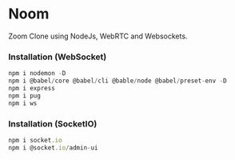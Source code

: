 # Noom
Zoom Clone using NodeJs, WebRTC and Websockets.

### Installation (WebSocket)
```js
npm i nodemon -D
npm i @babel/core @babel/cli @bable/node @babel/preset-env -D
npm i express
npm i pug
npm i ws
```

### Installation (SocketIO)
```js
npm i socket.io
npm i @socket.io/admin-ui
```

